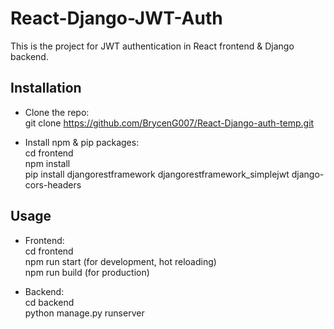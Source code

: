 # React-Django-JWT-Auth
This is the project for JWT authentication in React frontend & Django backend.
## Installation
- Clone the repo:\
git clone https://github.com/BrycenG007/React-Django-auth-temp.git

- Install npm & pip packages:\
cd frontend\
npm install\
pip install djangorestframework djangorestframework_simplejwt django-cors-headers

## Usage
- Frontend:\
cd frontend\
npm run start (for development, hot reloading)\
npm run build (for production)

- Backend:\
cd backend\
python manage.py runserver
